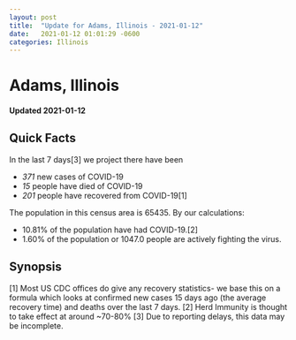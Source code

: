 ```yaml
---
layout: post
title:  "Update for Adams, Illinois - 2021-01-12"
date:   2021-01-12 01:01:29 -0600
categories: Illinois
---
```


# Adams, Illinois
#### Updated 2021-01-12

## Quick Facts

In the last 7 days[3] we project there have been
- *371* new cases of COVID-19
- *15* people have died of COVID-19
- *201* people have recovered from COVID-19[1]

The population in this census area is 65435. By our calculations:
- 10.81% of the population have had COVID-19.[2]
- 1.60% of the population or 1047.0 people are actively fighting the virus.

## Synopsis




[1] Most US CDC offices do give any recovery statistics- we base this on a formula which looks at confirmed new cases
15 days ago (the average recovery time) and deaths over the last 7 days.
[2] Herd Immunity is thought to take effect at around ~70-80%
[3] Due to reporting delays, this data may be incomplete. 
    
